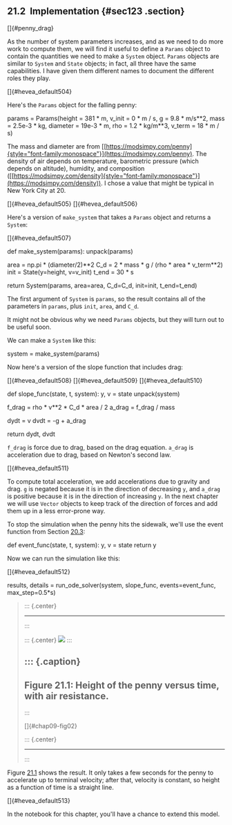 ﻿21.2  Implementation {#sec123 .section}
--------------------

[]{#penny_drag}

As the number of system parameters increases, and as we need to do more
work to compute them, we will find it useful to define a `Params` object
to contain the quantities we need to make a `System` object. `Params`
objects are similar to `System` and `State` objects; in fact, all three
have the same capabilities. I have given them different names to
document the different roles they play.

[]{#hevea_default504}

Here's the `Params` object for the falling penny:

params = Params(height = 381 \* m, v\_init = 0 \* m / s, g = 9.8 \*
m/s\*\*2, mass = 2.5e-3 \* kg, diameter = 19e-3 \* m, rho = 1.2 \*
kg/m\*\*3, v\_term = 18 \* m / s)

The mass and diameter are from
[[https://modsimpy.com/penny]{style="font-family:monospace"}](https://modsimpy.com/penny).
The density of air depends on temperature, barometric pressure (which
depends on altitude), humidity, and composition
([[https://modsimpy.com/density]{style="font-family:monospace"}](https://modsimpy.com/density)).
I chose a value that might be typical in New York City at 20.

[]{#hevea_default505} []{#hevea_default506}

Here's a version of `make_system` that takes a `Params` object and
returns a `System`:

[]{#hevea_default507}

def make\_system(params): unpack(params)

area = np.pi \* (diameter/2)\*\*2 C\_d = 2 \* mass \* g / (rho \* area
\* v\_term\*\*2) init = State(y=height, v=v\_init) t\_end = 30 \* s

return System(params, area=area, C\_d=C\_d, init=init, t\_end=t\_end)

The first argument of `System` is `params`, so the result contains all
of the parameters in `params`, plus `init`, `area`, and `C_d`.

It might not be obvious why we need `Params` objects, but they will turn
out to be useful soon.

We can make a `System` like this:

system = make\_system(params)

Now here's a version of the slope function that includes drag:

[]{#hevea_default508} []{#hevea_default509} []{#hevea_default510}

def slope\_func(state, t, system): y, v = state unpack(system)

f\_drag = rho \* v\*\*2 \* C\_d \* area / 2 a\_drag = f\_drag / mass

dydt = v dvdt = -g + a\_drag

return dydt, dvdt

`f_drag` is force due to drag, based on the drag equation. `a_drag` is
acceleration due to drag, based on Newton's second law.

[]{#hevea_default511}

To compute total acceleration, we add accelerations due to gravity and
drag. `g` is negated because it is in the direction of decreasing `y`,
and `a_drag` is positive because it is in the direction of increasing
`y`. In the next chapter we will use `Vector` objects to keep track of
the direction of forces and add them up in a less error-prone way.

To stop the simulation when the penny hits the sidewalk, we'll use the
event function from Section [20.3](#events):

def event\_func(state, t, system): y, v = state return y

Now we can run the simulation like this:

[]{#hevea_default512}

results, details = run\_ode\_solver(system, slope\_func,
events=event\_func, max\_step=0.5\*s)

> ::: {.center}
>
> ------------------------------------------------------------------------
> :::
>
> ::: {.center}
> ![](ModSimPy031.png)
> :::
>
> ::: {.caption}
>   --------------------------------------------------------------------
>   Figure 21.1: Height of the penny versus time, with air resistance.
>   --------------------------------------------------------------------
> :::
>
> []{#chap09-fig02}
>
> ::: {.center}
>
> ------------------------------------------------------------------------
> :::

Figure [21.1](#chap09-fig02) shows the result. It only takes a few
seconds for the penny to accelerate up to terminal velocity; after that,
velocity is constant, so height as a function of time is a straight
line.

[]{#hevea_default513}

In the notebook for this chapter, you'll have a chance to extend this
model.

